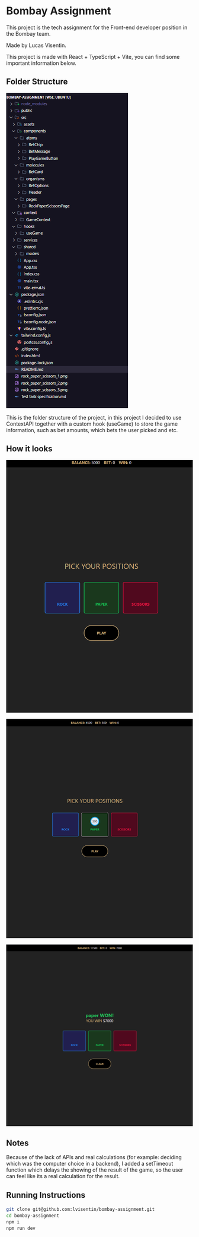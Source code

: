 # Bombay Assignment

This project is the tech assignment for the Front-end developer position in the Bombay team.

Made by Lucas Visentin.

This project is made with React + TypeScript + Vite, you can find some important information below.

## Folder Structure

![Alt text](image.png)

This is the folder structure of the project, in this project I decided to use ContextAPI together with a custom hook (useGame) to store the game information, such as bet amounts, which bets the user picked and etc.

## How it looks

![Alt text](image-1.png)

![Alt text](image-2.png)

![Alt text](image-3.png)


## Notes

Because of the lack of APIs and real calculations (for example: deciding which was the computer choice in a backend), I added a setTimeout function which delays the showing of the result of the game, so the user can feel like its a real calculation for the result.

## Running Instructions

```bash
git clone git@github.com:lvisentin/bombay-assignment.git
cd bombay-assignment
npm i
npm run dev
```